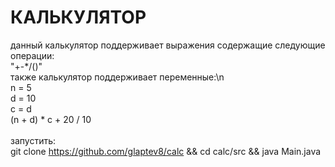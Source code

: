 # КАЛЬКУЛЯТОР<br/>

данный калькулятор поддерживает выражения содержащие следующие операции:<br/>
"+-*/()"<br/>
также калькулятор поддерживает переменные:\n<br/>
n = 5<br/>
d = 10<br/>
c = d<br/>
(n + d) * c + 20 / 10<br/>
<br/>
запустить:<br/>
git clone https://github.com/glaptev8/calc && cd calc/src && java Main.java<br/>
